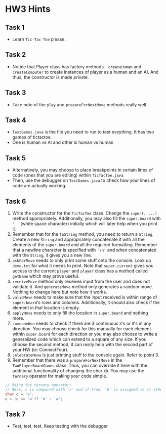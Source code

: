 # HW3 Hints

## Task 1
- Learn `Tic-Tac-Toe` please.

## Task 2
- Notice that Player class has factory methods - `createHuman` and `createComputer` to create instances of player as a human and an AI. And thus, the constructor is made private.

## Task 3
- Take note of the `play` and `prepareForNextMove` methods really well.

## Task 4
- `TestGames.java` is the file you need to run to test eveything. It has two games of tictactoe.
- One is human vs AI and other is human vs human.

## Task 5
- Alternatively, you may choose to place breakpoints in certain lines of code (ones that you are editing) within `TicTacToe.java`.
- Then, use the debugger on `TestGames.java` to check how your lines of code are actually working.

## Task 6
1. Write the constructor for the `TicTacToe` class. Change the `super(.....)` method appropriately. Additionally, you may also fill the `super.board` with `' '` (white space character) initially which will later help when you print it.
2. Remember that for the `toString` method, you need to return a `String`. Create a new `String` and appropriately concatenate it with all the elements of the `super.board` and all the required formatting. Remember that a newline character is specified with `'\n'` and when concatenated with the `String`, it gives you a new line.
3. `askForMove` needs to only print some stuff onto the console. Look up `demo.txt` for what it needs to print. Note that `super.current` gives you access to the current `player` and `player` class has a method called `getName` which may prove useful.
4. `receiveMove` method only receives input from the user and does not validate it. And `generateMove` method only generates a random move. Nothing to change here but note how it works.
5. `validMove` needs to make sure that the input received is within range of `super.board`'s rows and columns. Additionally, it should also check if the element in that location is empty.
6. `applyMove` needs to only fill the location in `super.board` and nothing more.
7. `someoneWon` needs to check if there are 3 continuous `X`'s or `O`'s in any direction. You may choose check for this manually for each element within `super.board` for each direction or you may also choose to write a generalized code which can extend to a square of any size. If you choose the second method, it can really help with the second part of your HW (ie: ConnectFour).
8. `celebrateMove` is just printing stuff to the console again. Refer to point 3.
9. Remember that there was a `prepareForNextMove` in the `TwoPlayerBoardGames` class. Thus, you can override it here with the additional functionality of changing the char `XO`. You may use the `ternary` operator for making your code simple.
```c++
// Using the ternary operator:
// Here, c is compared with 'a' and if true, 'b' is assigned to it otherwise 'a' is assigned to it
char c = 'a';
c = (c == 'a')? 'b' : 'a';
```

## Task 7
- Test, test, test. Keep testing with the debugger
